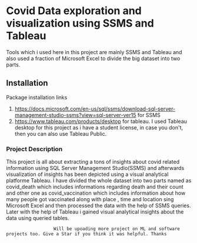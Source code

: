 # Covid Data exploration and visualization using SSMS and Tableau
Tools which i used here in this project are mainly SSMS and Tableau and also used a fraction of Microsoft Excel to divide the big dataset into two parts.
## Installation

Package installation links
1. https://docs.microsoft.com/en-us/sql/ssms/download-sql-server-management-studio-ssms?view=sql-server-ver15 for SSMS
2. https://www.tableau.com/products/desktop for tableau. I used Tableau desktop for this project as i have a student license, in case you don't, then you can also use Tableau Public.


### Project Description


This project is all about extracting a tons of insights about covid related information using SQL Server Management Studio(SSMS) 
and afterwards visualization of insights has been depicted using a visual analytical platforme Tableau.
I have divided the whole dataset into two parts named as covid_death which includes informations regarding death and their count and 
other one as covid_vaccination which includes information about how many people got vaccinated along with place , time and location sing
Microsoft Excel and then processed the data with the help of SSMS queries.
Later with the help of Tableau i gained visual analytical insights about the data using queried tables.                  
  
                      Will be upoading more project on ML and software projects too. Give a Star if you think it was helpful. Thanks
